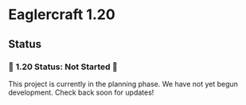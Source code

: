 # Eaglercraft 1.20
## Status

### 🚧 **1.20 Status: Not Started** 🚧

This project is currently in the planning phase. We have not yet begun development. Check back soon for updates!
